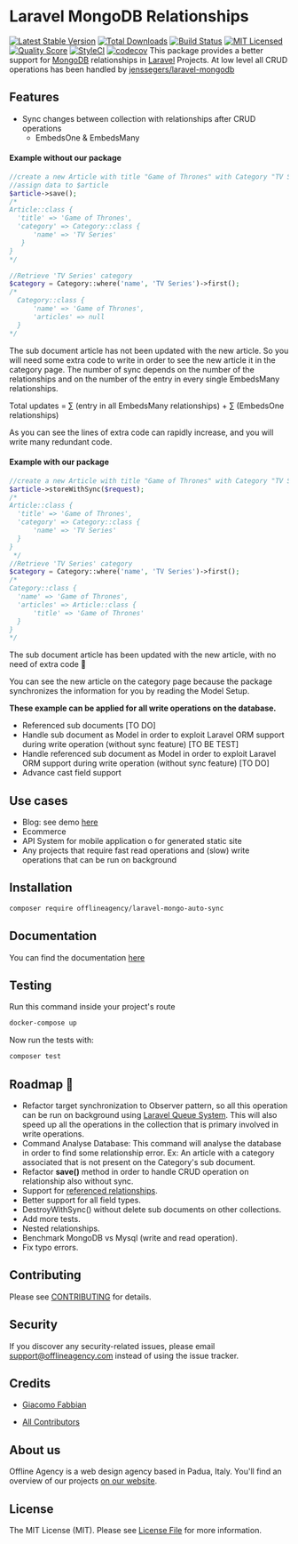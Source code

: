 # Laravel MongoDB Relationships
[![Latest Stable Version](https://poser.pugx.org/offline-agency/laravel-mongo-auto-sync/v/stable)](https://packagist.org/packages/offline-agency/laravel-mongo-auto-sync)
[![Total Downloads](https://img.shields.io/packagist/dt/offline-agency/laravel-mongo-auto-sync.svg?style=flat-square)](https://packagist.org/packages/offline-agency/laravel-mongo-auto-sync)
[![Build Status](https://img.shields.io/github/workflow/status/offline-agency/laravel-mongo-auto-sync/CI)](https://github.com/offline-agency/laravel-mongo-auto-sync/actions)
[![MIT Licensed](https://img.shields.io/badge/license-MIT-brightgreen.svg?style=flat-square)](LICENSE.md)
[![Quality Score](https://img.shields.io/scrutinizer/g/offline-agency/laravel-mongo-auto-sync.svg?style=flat-square)](https://scrutinizer-ci.com/g/offline-agency/laravel-mongo-auto-sync)
[![StyleCI](https://github.styleci.io/repos/167277388/shield)](https://styleci.io/repos/167277388)
[![codecov](https://codecov.io/gh/offline-agency/laravel-mongo-auto-sync/branch/master/graph/badge.svg?token=0BHADJQYAW)](https://codecov.io/gh/offline-agency/laravel-mongo-auto-sync)
This package provides a better support for [MongoDB](https://www.mongodb.com) relationships in [Laravel](https://laravel.com/) Projects.
At low level all CRUD operations has been handled by [jenssegers/laravel-mongodb](https://github.com/jenssegers/laravel-mongodb)

## Features
- Sync changes between collection with relationships after CRUD operations
    - EmbedsOne & EmbedsMany 
    
#### Example without our package
  
  ``` php
  //create a new Article with title "Game of Thrones" with Category "TV Series"
  //assign data to $article       
  $article->save();
  /*
  Article::class {
    'title' => 'Game of Thrones',
    'category' => Category::class {
        'name' => 'TV Series'
     }
  }
  */
  
  //Retrieve 'TV Series' category
  $category = Category::where('name', 'TV Series')->first();
  /*
    Category::class {
        'name' => 'Game of Thrones',
        'articles' => null
    }
  */ 
  ```
  
The sub document article has not been updated with the new article. So you will need some extra code to write in order to see the new article it in the category page. The number of sync depends on the number of the relationships and on the number of the entry in every single EmbedsMany relationships.
  
Total updates = ∑ (entry in all EmbedsMany relationships) + ∑ (EmbedsOne relationships)
  
As you can see the lines of extra code can rapidly increase, and you will write many redundant code.
 
#### Example with our package
  
  ``` php
  //create a new Article with title "Game of Thrones" with Category "TV Series"
  $article->storeWithSync($request);
  /*
  Article::class {
    'title' => 'Game of Thrones',
    'category' => Category::class {
        'name' => 'TV Series'
    }
  }
   */
  //Retrieve 'TV Series' category
  $category = Category::where('name', 'TV Series')->first();   
 /*
  Category::class {
    'name' => 'Game of Thrones',
    'articles' => Article::class {
        'title' => 'Game of Thrones'
    }
  }
  */ 
  ```
The sub document article has been updated with the new article, with no need of extra code :tada: 

You can see the new article on the category page because the package synchronizes the information for you by reading the Model Setup.
  
**These example can be applied for all write operations on the database.**
- Referenced sub documents [TO DO] 
- Handle sub document as Model in order to exploit Laravel ORM support during write operation (without sync feature) [TO BE TEST] 
- Handle referenced sub document as Model in order to exploit Laravel ORM support during write operation (without sync feature) [TO DO] 
- Advance cast field support

## Use cases
- Blog: see demo [here](https://github.com/offline-agency/laravel-mongodb-blog)
- Ecommerce
- API System for mobile application o for generated static site
- Any projects that require fast read operations and (slow) write operations that can be run on background

## Installation

```bash
composer require offlineagency/laravel-mongo-auto-sync
```

## Documentation
You can find the documentation [here](https://docs.offlineagency.com/laravel-mongo-auto-sync/)

## Testing

Run this command inside your project's route
``` bash
docker-compose up
```

Now run the tests with:
``` bash
composer test
```

## Roadmap :rocket:
- Refactor target synchronization to Observer pattern, so all this operation can be run on background using [Laravel Queue System](https://laravel.com/docs/5.8/queues). This will also speed up all the operations in the collection that is primary involved in write operations.
- Command Analyse Database: This command will analyse the database in order to find some relationship error. 
Ex: An article with a category associated that is not present on the Category's sub document.
- Refactor **save()** method in order to handle CRUD operation on relationship also without sync.
- Support for [referenced relationships](https://docs.mongodb.com/manual/tutorial/model-referenced-one-to-many-relationships-between-documents/).
- Better support for all field types.
- DestroyWithSync() without delete sub documents on other collections.
- Add more tests.
- Nested relationships.
- Benchmark MongoDB vs Mysql (write and read operation).
- Fix typo errors.

## Contributing
Please see [CONTRIBUTING](CONTRIBUTING.md) for details.

## Security
If you discover any security-related issues, please email support@offlineagency.com instead of using the issue tracker.



## Credits
- [Giacomo Fabbian](https://github.com/Giacomo92)

- [All Contributors](https://github.com/offline-agency/laravel-mongo-auto-sync/graphs/contributors)

## About us
Offline Agency is a web design agency based in Padua, Italy. You'll find an overview of our projects [on our website](https://offlineagency.it/#home).

## License
The MIT License (MIT). Please see [License File](LICENSE.md) for more information.
